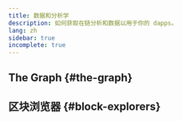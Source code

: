 ```yaml
---
title: 数据和分析学
description: 如何获取在链分析和数据以用于你的 dapps。
lang: zh
sidebar: true
incomplete: true
---
```


## The Graph {#the-graph}

## 区块浏览器 {#block-explorers}
